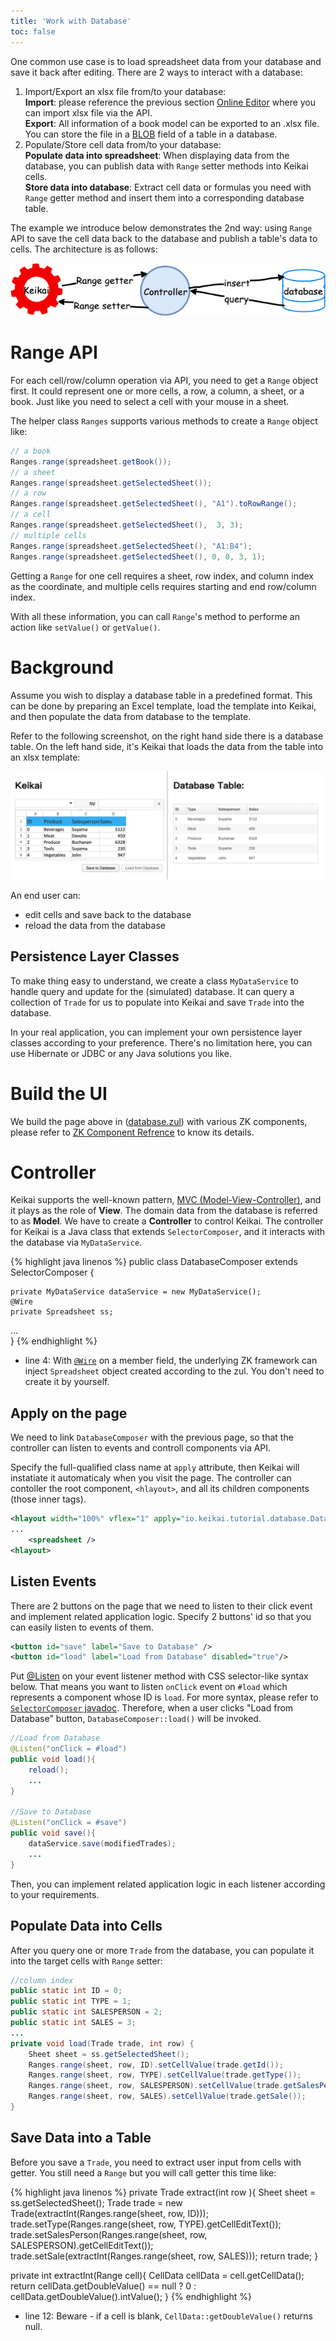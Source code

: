 ```yaml
---
title: 'Work with Database'
toc: false
---
```


One common use case is to load spreadsheet data from your database and save it back after editing. There are 2 ways to interact with a database:
1. Import/Export an xlsx file from/to your database: <br/>
**Import**: please reference the previous section [Online Editor](https://doc.keikai.io/tutorial/editor) where you can import xlsx file via the API. <br/>
**Export**: All information of a book model can be exported to an .xlsx file. You can store the file in a [BLOB](https://en.wikipedia.org/wiki/Binary_large_object) field of a table in a database.
2. Populate/Store cell data from/to your database: <br/>
**Populate data into spreadsheet**: When displaying data from the database, you can publish data with `Range` setter methods into Keikai cells.<br/>
**Store data into database**: Extract cell data or formulas you need with `Range` getter method and insert them into a corresponding database table. 

The example we introduce below demonstrates the 2nd way: using `Range` API to save the cell data back to the database and publish a table's data to cells. The architecture is as follows:

![](/assets/images/tutorial/database.png)


# Range API
For each cell/row/column operation via API, you need to get a `Range` object first. It could represent one or more cells, a row, a column, a sheet, or a book. Just like you need to select a cell with your mouse in a sheet. 

The helper class `Ranges` supports various methods to create a `Range` object like:

```java
// a book
Ranges.range(spreadsheet.getBook());
// a sheet
Ranges.range(spreadsheet.getSelectedSheet());
// a row
Ranges.range(spreadsheet.getSelectedSheet(), "A1").toRowRange();
// a cell
Ranges.range(spreadsheet.getSelectedSheet(),  3, 3);
// multiple cells
Ranges.range(spreadsheet.getSelectedSheet(), "A1:B4");
Ranges.range(spreadsheet.getSelectedSheet(), 0, 0, 3, 1);
```
Getting a `Range` for one cell requires a sheet, row index, and column index as the coordinate, and multiple cells requires starting and end row/column index.

With all these information, you can call `Range`'s method to performe an action like `setValue()` or `getValue()`.


# Background
Assume you wish to display a database table in a predefined format. This can be done by preparing an Excel template, load the template into Keikai, and then populate the data from database to the template.

Refer to the following screenshot, on the right hand side there is a database table. On the left hand side, it's Keikai that loads the data from the table into an xlsx template:

![](/assets/images/tutorial/databaseExample.png)

An end user can:
* edit cells and save back to the database
* reload the data from the database

## Persistence Layer Classes
To make thing easy to understand, we create a class `MyDataService` to handle query and update for the (simulated) database. It can query a collection of `Trade` for us to populate into Keikai and save `Trade` into the database.

In your real application, you can implement your own persistence layer classes according to your preference. There's no limitation here, you can use Hibernate or JDBC or any Java solutions you like.


# Build the UI
We build the page above in ([database.zul](https://github.com/keikai/keikai-tutorial/blob/master/src/main/webapp/database.zul)) with various ZK components, please refer to [ZK Component Refrence](http://books.zkoss.org/wiki/ZK_Component_Reference) to know its details.


# Controller
Keikai supports the well-known pattern, [MVC (Model-View-Controller)](https://martinfowler.com/eaaDev/uiArchs.html#ModelViewController), and it plays as the role of **View**. The domain data from the database is referred to as **Model**. We have to create a **Controller** to control Keikai. The controller for Keikai is a Java class that extends `SelectorComposer`, and it interacts with the database via `MyDataService`. 

{% highlight java linenos %}
public class DatabaseComposer extends SelectorComposer<Component> {

    private MyDataService dataService = new MyDataService();
    @Wire
    private Spreadsheet ss;
 ...   
}
{% endhighlight %}

* line 4: With [`@Wire`](https://www.zkoss.org/wiki/ZK%20Developer's%20Reference/MVC/Controller/Wire%20Components) on a member field, the underlying ZK framework can inject `Spreadsheet` object created according to the zul. You don't need to create it by yourself.

## Apply on the page
We need to link `DatabaseComposer` with the previous page, so that the controller can listen to events and controll components via API. 

Specify the full-qualified class name at `apply` attribute, then Keikai will instatiate it automaticaly when you visit the page. The controller can contoller the root component, `<hlayout>`, and all its children components (those inner tags).

```xml
<hlayout width="100%" vflex="1" apply="io.keikai.tutorial.database.DatabaseComposer">
...
    <spreadsheet />
<hlayout>
```


## Listen Events
There are 2 buttons on the page that we need to listen to their click event and implement related application logic. Specify 2 buttons' id so that you can easily listen to events of them.

```xml
<button id="save" label="Save to Database" />
<button id="load" label="Load from Database" disabled="true"/>
```

Put [@Listen](https://www.zkoss.org/wiki/ZK_Developer%27s_Reference/Event_Handling/Event_Listening#Composer_and_Event_Listener_Autowiring) on your event listener method with CSS selector-like syntax below. That means you want to listen `onClick` event on `#load` which represents a component whose ID is `load`. For more syntax, please refer to [`SelectorComposer` javadoc](http://www.zkoss.org/javadoc/latest/zk/org/zkoss/zk/ui/select/SelectorComposer.html). Therefore, when a user clicks "Load from Database" button, `DatabaseComposer::load()` will be invoked.


```java
//Load from Database
@Listen("onClick = #load")
public void load(){
    reload();
    ...
}

//Save to Database
@Listen("onClick = #save")
public void save(){
    dataService.save(modifiedTrades);
    ...
}
```
Then, you can implement related application logic in each listener according to your requirements.


## Populate Data into Cells
After you query one or more `Trade` from the database, you can populate it into the target cells with `Range` setter:

```java
//column index
public static int ID = 0;
public static int TYPE = 1;
public static int SALESPERSON = 2;
public static int SALES = 3;
...
private void load(Trade trade, int row) {
    Sheet sheet = ss.getSelectedSheet();
    Ranges.range(sheet, row, ID).setCellValue(trade.getId());
    Ranges.range(sheet, row, TYPE).setCellValue(trade.getType());
    Ranges.range(sheet, row, SALESPERSON).setCellValue(trade.getSalesPerson());
    Ranges.range(sheet, row, SALES).setCellValue(trade.getSale());
}
```


## Save Data into a Table
Before you save a `Trade`, you need to extract user input from cells with getter. You still need a `Range` but you will call getter this time like:

{% highlight java linenos %}
private Trade extract(int row ){
    Sheet sheet = ss.getSelectedSheet();
    Trade trade = new Trade(extractInt(Ranges.range(sheet, row, ID)));
    trade.setType(Ranges.range(sheet, row, TYPE).getCellEditText());
    trade.setSalesPerson(Ranges.range(sheet, row, SALESPERSON).getCellEditText());
    trade.setSale(extractInt(Ranges.range(sheet, row, SALES)));
    return trade;
}

private int extractInt(Range cell){
    CellData cellData = cell.getCellData();
    return cellData.getDoubleValue() == null ? 0 : cellData.getDoubleValue().intValue();
}
{% endhighlight %}
* line 12: Beware - if a cell is blank, `CellData::getDoubleValue()` returns null.

